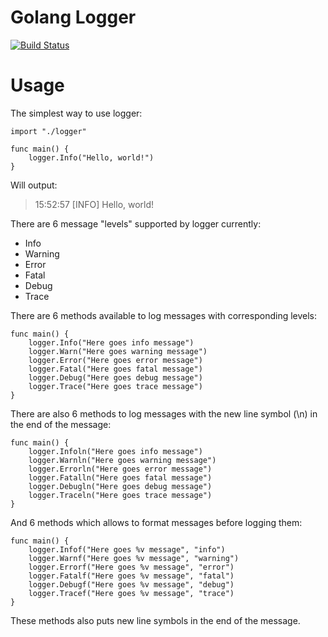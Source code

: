 Golang Logger
=============

[![Build Status](https://travis-ci.org/doojin/logger.svg)](https://travis-ci.org/doojin/logger)

Usage
=====

The simplest way to use logger:

    import "./logger"
    
    func main() {
        logger.Info("Hello, world!")
    }
Will output:
>15:52:57 [INFO] Hello, world!

There are 6 message "levels" supported by logger currently:

* Info
* Warning
* Error
* Fatal
* Debug
* Trace

There are 6 methods available to log messages with corresponding levels:

    func main() {
        logger.Info("Here goes info message")
        logger.Warn("Here goes warning message")
        logger.Error("Here goes error message")
        logger.Fatal("Here goes fatal message")
        logger.Debug("Here goes debug message")
        logger.Trace("Here goes trace message")
    }
    
There are also 6 methods to log messages with the new line symbol (\n) in the end of the message:

    func main() {
        logger.Infoln("Here goes info message")
        logger.Warnln("Here goes warning message")
        logger.Errorln("Here goes error message")
        logger.Fatalln("Here goes fatal message")
        logger.Debugln("Here goes debug message")
        logger.Traceln("Here goes trace message")
    }
    
And 6 methods which allows to format messages before logging them:

    func main() {
        logger.Infof("Here goes %v message", "info")
        logger.Warnf("Here goes %v message", "warning")
        logger.Errorf("Here goes %v message", "error")
        logger.Fatalf("Here goes %v message", "fatal")
        logger.Debugf("Here goes %v message", "debug")
        logger.Tracef("Here goes %v message", "trace")
    }
    
These methods also puts new line symbols in the end of the message.